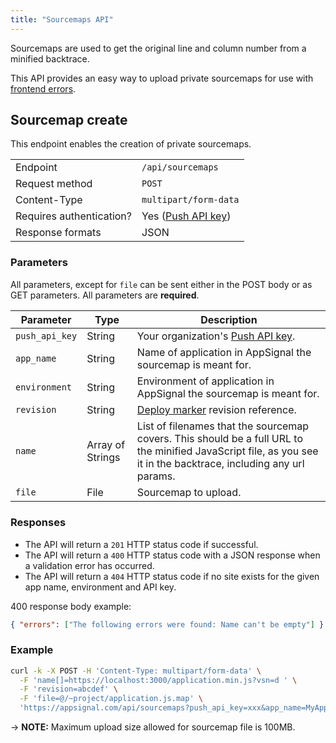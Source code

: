 ```yaml
---
title: "Sourcemaps API"
---
```


Sourcemaps are used to get the original line and column number from a minified backtrace.

This API provides an easy way to upload private sourcemaps for use with [frontend errors](/front-end/sourcemaps.html).

## Sourcemap create

This endpoint enables the creation of private sourcemaps.

<table>
  <tr>
    <td>Endpoint</td>
    <td><code>/api/sourcemaps</code></td>
  </tr>
  <tr>
    <td>Request method</td>
    <td><code>POST</code></td>
  </tr>
    <tr>
    <td>Content-Type</td>
    <td><code>multipart/form-data</code></td>
  </tr>
  <tr>
    <td>Requires authentication?</td>
    <td>Yes (<a href="/appsignal/terminology.html#push-api-key">Push API key</a>)</td>
  </tr>
  <tr>
    <td>Response formats</td>
    <td>JSON</td>
  </tr>
</table>

### Parameters

All parameters, except for `file` can be sent either in the POST body or as GET parameters. All parameters are __required__.

<table>
  <thead>
    <tr>
      <th>Parameter</th>
      <th>Type</th>
      <th>Description</th>
    <tr>
  </thead>
  <tbody>
    <tr>
      <td><code>push_api_key</code></td>
      <td>String</td>
      <td>Your organization's <a href="/appsignal/terminology.html#push-api-key">Push API key</a>.</td>
    </tr>
    <tr>
      <td><code>app_name</code></td>
      <td>String</td>
      <td>Name of application in AppSignal the sourcemap is meant for.</td>
    </tr>
    <tr>
      <td><code>environment</code></td>
      <td>String</td>
      <td>Environment of application in AppSignal the sourcemap is meant for.</td>
    </tr>
    <tr>
      <td><code>revision</code></td>
      <td>String</td>
      <td><a href="/application/markers/deploy-markers.html">Deploy marker</a> revision reference.</td>
    </tr>
    <tr>
      <td><code>name</code></td>
      <td>Array of Strings</td>
      <td>List of filenames that the sourcemap covers. This should be a full URL to the minified JavaScript file, as you see it in the backtrace, including any url params.</td>
    </tr>
    <tr>
      <td><code>file</code></td>
      <td>File</td>
      <td>Sourcemap to upload.</td>
    </tr>
  </tbody>
</table>

### Responses

- The API will return a `201` HTTP status code if successful.
- The API will return a `400` HTTP status code with a JSON response when a validation error has occurred.
- The API will return a `404` HTTP status code if no site exists for the given app name, environment and API key.

400 response body example:

```json
{ "errors": ["The following errors were found: Name can't be empty"] }
```

### Example

```bash
curl -k -X POST -H 'Content-Type: multipart/form-data' \
  -F 'name[]=https://localhost:3000/application.min.js?vsn=d ' \
  -F 'revision=abcdef' \
  -F 'file=@/~project/application.js.map' \
  'https://appsignal.com/api/sourcemaps?push_api_key=xxx&app_name=MyApp&environment=development'
```

-> **NOTE:** Maximum upload size allowed for sourcemap file is 100MB.
